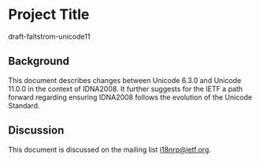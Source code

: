 # Project Title

draft-faltstrom-unicode11

## Background

This document describes changes between Unicode 6.3.0 and
Unicode 11.0.0 in the context of IDNA2008. It further suggests
for the IETF a path forward regarding ensuring IDNA2008
follows the evolution of the Unicode Standard.

## Discussion

This document is discussed on the mailing list i18nrp@ietf.org.

